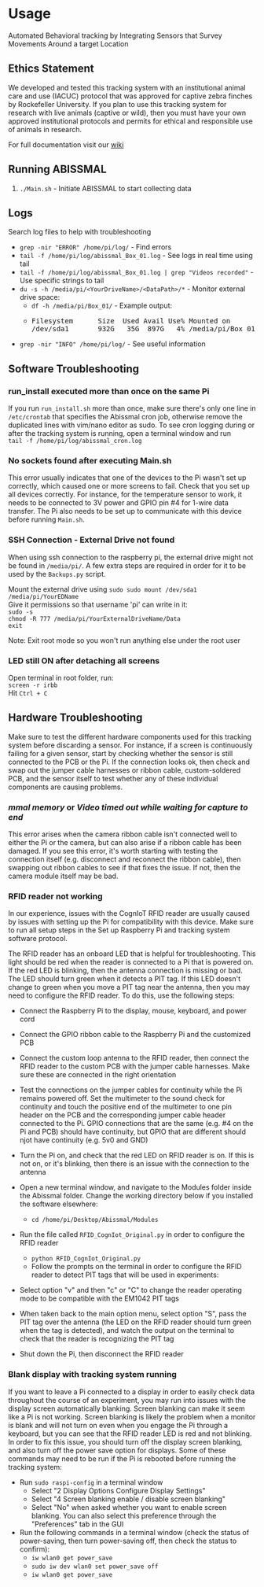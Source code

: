 # Usage

Automated Behavioral tracking by Integrating Sensors that Survey Movements Around a target Location

## Ethics Statement
We developed and tested this tracking system with an institutional animal care and use (IACUC) protocol that was approved for captive zebra finches by Rockefeller University. If you plan to use this tracking system for research with live animals (captive or wild), then you must have your own approved institutional protocols and permits for ethical and responsible use of animals in research.

For full documentation visit our [wiki](https://github.com/lastralab/ABISSMAL/wiki)

## Running ABISSMAL

1. `./Main.sh` - Initiate ABISSMAL to start collecting data

## Logs

Search log files to help with troubleshooting

* `grep -nir "ERROR" /home/pi/log/` - Find errors
* `tail -f /home/pi/log/abissmal_Box_01.log` - See logs in real time using tail
* `tail -f /home/pi/log/abissmal_Box_01.log | grep "Videos recorded"` - Use specific strings to tail
* `du -s -h /media/pi/<YourDriveName>/<DataPath>/*` - Monitor external drive space:
    * `df -h /media/pi/Box_01/` - Example output:
    * <pre class="dark">
      Filesystem      Size  Used Avail Use% Mounted on
      /dev/sda1       932G   35G  897G   4% /media/pi/Box_01</pre>
* `grep -nir "INFO" /home/pi/log/` - See useful information

## Software Troubleshooting

### run_install executed more than once on the same Pi
If you run `run_install.sh` more than once, make sure there's only one line in `/etc/crontab` that specifies the Abissmal cron job, otherwise remove the duplicated lines with vim/nano editor as sudo. To see cron logging during or after the tracking system is running, open a terminal window and run <br />`tail -f /home/pi/log/abissmal_cron.log`

### No sockets found after executing Main.sh
This error usually indicates that one of the devices to the Pi wasn't set up correctly, which caused one or more screens to fail. Check that you set up all devices correctly. For instance, for the temperature sensor to work, it needs to be connected to 3V power and GPIO pin #4 for 1-wire data transfer. The Pi also needs to be set up to communicate with this device before running `Main.sh`.

### SSH Connection - External Drive not found
When using ssh connection to the raspberry pi, the external drive might not be found in `/media/pi/`. A few extra steps are required in order for it to be used by the `Backups.py` script.

Mount the external drive using `sudo sudo mount /dev/sda1 /media/pi/YourEDName`<br />
Give it permissions so that username 'pi' can write in it:<br />
`sudo -s`<br />
`chmod -R 777 /media/pi/YourExternalDriveName/Data` <br />
`exit`<br />

Note: Exit root mode so you won't run anything else under the root user

### LED still ON after detaching all screens
Open terminal in root folder, run:<br />
`screen -r irbb`<br />
Hit `Ctrl + C`

## Hardware Troubleshooting

Make sure to test the different hardware components used for this tracking system before discarding a sensor. For instance, if a screen is continuously failing for a given sensor, start by checking whether the sensor is still connected to the PCB or the Pi. If the connection looks ok, then check and swap out the jumper cable harnesses or ribbon cable, custom-soldered PCB, and the sensor itself to test whether any of these individual components are causing problems.

### _mmal memory_ or _Video timed out while waiting for capture to end_
This error arises when the camera ribbon cable isn't connected well to either the Pi or the camera, but can also arise if a ribbon cable has been damaged. If you see this error, it's worth starting with testing the connection itself (e.g. disconnect and reconnect the ribbon cable), then swapping out ribbon cables to see if that fixes the issue. If not, then the camera module itself may be bad.

### RFID reader not working
In our experience, issues with the CognIoT RFID reader are usually caused by issues with setting up the Pi for compatibility with this device. Make sure to run all setup steps in the Set up Raspberry Pi and tracking system software protocol.

The RFID reader has an onboard LED that is helpful for troubleshooting. This light should be red when the reader is connected to a Pi that is powered on. If the red LED is blinking, then the antenna connection is missing or bad. The LED should turn green when it detects a PIT tag. If this LED doesn't change to green when you move a PIT tag near the antenna, then you may need to configure the RFID reader. To do this, use the following steps:

- Connect the Raspberry Pi to the display, mouse, keyboard, and power cord

- Connect the GPIO ribbon cable to the Raspberry Pi and the customized PCB

- Connect the custom loop antenna to the RFID reader, then connect the RFID reader to the custom PCB with the jumper cable harnesses. Make sure these are connected in the right orientation

- Test the connections on the jumper cables for continuity while the Pi remains powered off. Set the multimeter to the sound check for continuity and touch the positive end of the multimeter to one pin header on the PCB and the corresponding jumper cable header connected to the Pi. GPIO connections that are the same (e.g. #4 on the Pi and PCB) should have continuity, but GPIO that are different should njot have continuity (e.g. 5v0 and GND)

- Turn the Pi on, and check that the red LED on RFID reader is on. If this is not on, or it's blinking, then there is an issue with the connection to the antenna

- Open a new terminal window, and navigate to the Modules folder inside the Abissmal folder. Change the working directory below if you installed the software elsewhere:

    - `cd /home/pi/Desktop/Abissmal/Modules`

- Run the file called `RFID_CognIot_Original.py` in order to configure the RFID reader

    - `python RFID_CognIot_Original.py`
    - Follow the prompts on the terminal in order to configure the RFID reader to detect PIT tags that will be used in experiments:

- Select option "v" and then "c" or "C" to change the reader operating mode to be compatible with the EM1042 PIT tags
- When taken back to the main option menu, select option "S", pass the PIT tag over the antenna (the LED on the RFID reader should turn green when the tag is detected), and watch the output on the terminal to check that the reader is recognizing the PIT tag

- Shut down the Pi, then disconnect the RFID reader

### Blank display with tracking system running

If you want to leave a Pi connected to a display in order to easily check data throughout the course of an experiment, you may run into issues with the display screen automatically blanking. Screen blanking can make it seem like a Pi is not working. Screen blanking is likely the problem when a monitor is blank and will not turn on even when you engage the Pi through a keyboard, but you can see that the RFID reader LED is red and not blinking. In order to fix this issue, you should turn off the display screen blanking, and also turn off the power save option for displays. Some of these commands may need to be run if the Pi is rebooted before running the tracking system:

- Run `sudo raspi-config` in a terminal window
  - Select "2 Display Options Configure Display Settings"
  - Select "4 Screen blanking enable / disable screen blanking" 
  - Select "No" when asked whether you want to enable screen blanking. You can also select this preference through the "Preferences" tab in the GUI
- Run the following commands in a terminal window (check the status of power-saving, then turn power-saving off, then check the status to confirm):
    - `iw wlan0 get power_save`
    - `sudo iw dev wlan0 set power_save off`
    - `iw wlan0 get power_save`
